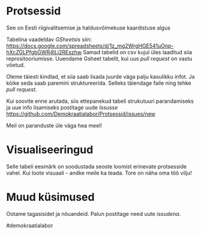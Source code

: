 # Protsessid
See on Eesti riigivalitsemise ja haldusvõimekuse kaardistuse algus

Tabelina vaadeldav _GSheetsis_ siin: https://docs.google.com/spreadsheets/d/1z_mg2WrgHGE541uOnp-hXcZGLPfgbGWR4lLj2REszhw
Samad tabelid on csv kujul üles laaditud siia reprositooriumisse. Uuendame Gsheet tabelit, kui uus _pull request_ on vastu võetud.

Oleme täiesti kindlad, et siia saab lisada juurde väga palju kasulikku infot.
Ja kõike seda saab paremini struktureerida.
Selleks täiendage faile ning tehke _pull request_.

Kui soovite enne arutada, siis ettepanekud tabeli strukutuuri parandamiseks ja uue info lisamiseks postitage uude _Issusse_ https://github.com/Demokraatialabor/Protsessid/issues/new

Meil on paranduste üle väga hea meel!

# Visualiseeringud
Selle tabeli eesmärk on soodustada seoste loomist erinevate protsesside vahel.
Kui loote visuaali - andke meile ka teada. Tore on näha oma töö vilju!

# Muud küsimused
Ootame tagasisidet ja nõuandeid. Palun postitage need uute _issudena_.

#demokraatialabor
